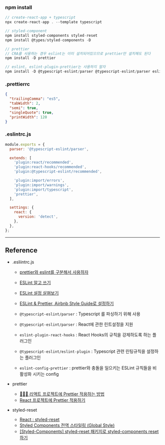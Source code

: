### npm install

```jsx
// create-react-app + typescript
npx create-react-app . --template typescript

// styled-component
npm install styled-components styled-reset
npm install @types/styled-components -D

// prettier
// CRA를 사용하는 경우 eslint는 이미 설치되어있으므로 prettier만 설치해도 된다
npm install -D prettier

// eslint, eslint-plugin-prettier는 사용하지 말자
npm install -D @typescript-eslint/parser @typescript-eslint/parser eslint-plugin-react-hooks @typescript-eslint/eslint-plugin eslint-config-prettier

```

### .prettierrc

```json
{
  "trailingComma": "es5",
  "tabWidth": 2,
  "semi": true,
  "singleQuote": true,
  "printWidth": 120
}
```

### .eslintrc.js

```js
module.exports = {
  parser: '@typescript-eslint/parser',

  extends: [
    'plugin:react/recommended',
    'plugin:react-hooks/recommended',
    'plugin:@typescript-eslint/recommended',

    'plugin:import/errors',
    'plugin:import/warnings',
    'plugin:import/typescript',
    'prettier',
  ],

  settings: {
    react: {
      version: 'detect',
    },
  },
};
```

---

## Reference

- .esliintrc.js

  - [prettier와 eslint를 구분해서 사용하자](https://yrnana.dev/post/2021-03-21-prettier-eslint)
  - [ESLint 알고 쓰기](https://yrnana.dev/post/2021-09-02-eslint)
  - [ESLint 설정 살펴보기](https://velog.io/@kyusung/eslint-config-2)
  - [ESLint & Prettier, Airbnb Style Guide로 설정하기](https://velog.io/@_jouz_ryul/ESLint-Prettier-Airbnb-Style-Guide%EB%A1%9C-%EC%84%A4%EC%A0%95%ED%95%98%EA%B8%B0)

  - `@typescript-eslint/parser` : Typescript 를 파싱하기 위해 사용
  - `@typescript-eslint/parser` : React에 관한 린트설정을 지원
  - `eslint-plugin-react-hooks` : React Hooks의 규칙을 강제하도록 하는 플러그인
  - `@typescript-eslint/eslint-plugin` : Typescript 관련 린팅규칙을 설정하는 플러그인
  - `eslint-config-prettier` : prettier와 충돌을 일으키는 ESLint 규칙들을 비활성화 시키는 config

- prettier

  - [👩🏻‍💻 리액트 프로젝트에 Prettier 적용하는 방법](https://www.youtube.com/watch?v=T4WnS6stcK8&t=631s)
  - [React 프로젝트에 Prettier 적용하기](https://leehwarang.github.io/2020/06/24/prettier.html)

- styled-reset
  - [React : styled-reset](https://velog.io/@daymoon_/React-styled-reset)
  - [Styled Components 전역 스타일링 (Global Style)](https://www.daleseo.com/styled-components-global-style/)
  - [[Styled-Components] styled-reset 패키지로 styled-components reset하기](https://wonit.tistory.com/301)
